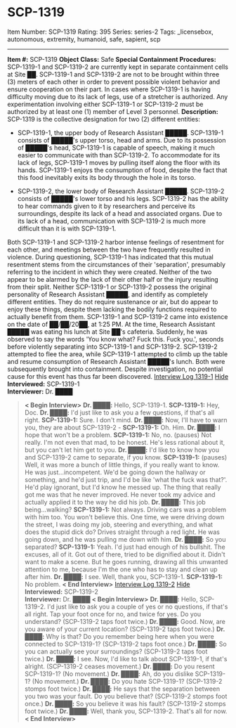 # SCP-1319
Item Number: SCP-1319
Rating: 395
Series: series-2
Tags: _licensebox, autonomous, extremity, humanoid, safe, sapient, scp

---

**Item #:** SCP-1319
**Object Class:** Safe
**Special Containment Procedures:** SCP-1319-1 and SCP-1319-2 are currently kept in separate containment cells at Site ██. SCP-1319-1 and SCP-1319-2 are not to be brought within three (3) meters of each other in order to prevent possible violent behavior and ensure cooperation on their part. In cases where SCP-1319-1 is having difficulty moving due to its lack of legs, use of a stretcher is authorized.
Any experimentation involving either SCP-1319-1 or SCP-1319-2 must be authorized by at least one (1) member of Level 3 personnel.
**Description:** SCP-1319 is the collective designation for two (2) different entities:
  * SCP-1319-1, the upper body of Research Assistant █████. SCP-1319-1 consists of █████'s upper torso, head and arms. Due to its possession of █████'s head, SCP-1319-1 is capable of speech, making it much easier to communicate with than SCP-1319-2. To accommodate for its lack of legs, SCP-1319-1 moves by pulling itself along the floor with its hands. SCP-1319-1 enjoys the consumption of food, despite the fact that this food inevitably exits its body through the hole in its torso.

  * SCP-1319-2, the lower body of Research Assistant █████. SCP-1319-2 consists of █████'s lower torso and his legs. SCP-1319-2 has the ability to hear commands given to it by researchers and perceive its surroundings, despite its lack of a head and associated organs. Due to its lack of a head, communication with SCP-1319-2 is much more difficult than it is with SCP-1319-1.

Both SCP-1319-1 and SCP-1319-2 harbor intense feelings of resentment for each other, and meetings between the two have frequently resulted in violence. During questioning, SCP-1319-1 has indicated that this mutual resentment stems from the circumstances of their 'separation', presumably referring to the incident in which they were created. Neither of the two appear to be alarmed by the lack of their other half or the injury resulting from their split.
Neither SCP-1319-1 or SCP-1319-2 possess the original personality of Research Assistant █████, and identify as completely different entities. They do not require sustenance or air, but do appear to enjoy these things, despite them lacking the bodily functions required to actually benefit from them.
SCP-1319-1 and SCP-1319-2 came into existence on the date of ██/██/20██, at 1:25 PM. At the time, Research Assistant █████ was eating his lunch at Site ██'s cafeteria. Suddenly, he was observed to say the words 'You know what? Fuck this. Fuck you.', seconds before violently separating into SCP-1319-1 and SCP-1319-2. SCP-1319-2 attempted to flee the area, while SCP-1319-1 attempted to climb up the table and resume consumption of Research Assistant █████'s lunch. Both were subsequently brought into containment. Despite investigation, no potential cause for this event has thus far been discovered.
[Interview Log 1319-1](javascript:;)
[Hide](javascript:;)
**Interviewed:** SCP-1319-1  
**Interviewer:** Dr. ████
> **< Begin Interview>**
> **Dr. ████:** Hello, SCP-1319-1.
> **SCP-1319-1:** Hey, Doc.
> **Dr. ████:** I'd just like to ask you a few questions, if that's all right.
> **SCP-1319-1:** Sure. I don't mind.
> **Dr. ████:** Now, I'll have to warn you, they are about SCP-1319-2 -
> **SCP-1319-1:** Oh. Him.
> **Dr. ████:** I hope that won't be a problem.
> **SCP-1319-1:** No, no. (pauses) Not really. I'm not even that mad, to be honest. He's less rational about it, but you can't let him get to you.
> **Dr. ████:** I'd like to know how you and SCP-1319-2 came to separate, if you know.
> **SCP-1319-1:** (pauses) Well, it was more a bunch of little things, if you really want to know. He was just…incompetent. We'd be going down the hallway or something, and he'd just trip, and I'd be like 'what the fuck was that?'. He'd play ignorant, but I'd know he messed up. The thing that really got me was that he never improved. He never took my advice and actually applied it to the way he did his job.
> **Dr. ████:** This job being…walking?
> **SCP-1319-1:** Not always. Driving cars was a problem with him too. You won't believe this. One time, we were driving down the street, I was doing my job, steering and everything, and what does the stupid dick do? Drives straight through a red light. He was going down, and he was pulling me down with him.
> **Dr. ████:** So you separated?
> **SCP-1319-1:** Yeah. I'd just had enough of his bullshit. The excuses, all of it. Got out of there, tried to be dignified about it. Didn't want to make a scene. But he goes running, drawing all this unwanted attention to me, because I'm the one who has to stay and clean up after him.
> **Dr. ████:** I see. Well, thank you, SCP-1319-1.
> **SCP-1319-1:** No problem.
> **< End Interview>**
[Interview Log 1319-2](javascript:;)
[Hide](javascript:;)
**Interviewed:** SCP-1319-2  
**Interviewer:** Dr. ████
> **< Begin Interview>**
> **Dr. ████:** Hello, SCP-1319-2. I'd just like to ask you a couple of yes or no questions, if that's all right. Tap your foot once for no, and twice for yes. Do you understand?
> (SCP-1319-2 taps foot twice.)
> **Dr. ████:** Good. Now, are you aware of your current location?
> (SCP-1319-2 taps foot twice.)
> **Dr. ████:** Why is that? Do you remember being here when you were connected to SCP-1319-1?
> (SCP-1319-2 taps foot once.)
> **Dr. ████:** So you can actually see your surroundings?
> (SCP-1319-2 taps foot twice.)
> **Dr. ████:** I see. Now, I'd like to talk about SCP-1319-1, if that's alright.
> (SCP-1319-2 ceases movement.)
> **Dr. ████:** Do you resent SCP-1319-1?
> (No movement.)
> **Dr. ████:** Ah, do you dislike SCP-1319-1?
> (No movement.)
> **Dr. ████:** Do you hate SCP-1319-1?
> (SCP-1319-2 stomps foot twice.)
> **Dr. ████:** He says that the separation between you two was your fault. Do you believe that?
> (SCP-1319-2 stomps foot once.)
> **Dr. ████:** So you believe it was his fault?
> (SCP-1319-2 stomps foot twice.)
> **Dr. ████:** Well, thank you, SCP-1319-2. That's all for now.
> **< End Interview>**